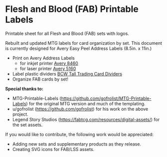 # Flesh and Blood (FAB) Printable Labels
Printable sheet for all Flesh and Blood (FAB) sets with logos. 

Rebuilt and updated MTG labels for card organization by set. This document is currently designed for Avery Easy Peel Address Labels (8.5in. x 11in.)

- Print on Avery Address Labels 
  - for inkjet printer [Avery 8460](https://amzn.to/3YvzlMS)
  - for laser printer [Avery 5160](https://amzn.to/3SXRJwv)
- Label plastic dividers [BCW Tall Trading Card Dividers](https://amzn.to/3mxqOvF)
- Organize FAB cards by set!

**Special thanks to:**
- MTG-Printable-Labels (https://github.com/gofrolist/MTG-Printable-Labels) for the original MTG version and much of the templating. 
- u/gofrolist (https://github.com/gofrolist) for his work on the above project. 
- Legend Story Studios (https://fabtcg.com/resources/digital-assets/) for the set assets.

If you would like to contribute, the following work would be appreciated:
- Adding new sets and supplementary products as they release.
- Creating SVG icons for FAB/LSS assets. 